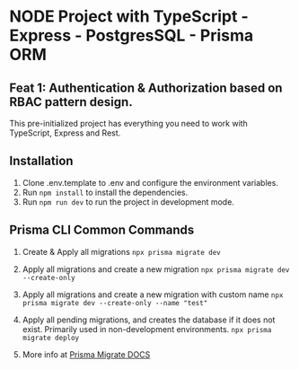 # NODE Project  with TypeScript - Express - PostgresSQL - Prisma ORM 

## Feat 1: Authentication & Authorization based  on RBAC pattern design.

This pre-initialized project has everything you need to work with TypeScript, Express and Rest.


## Installation

1. Clone .env.template to .env and configure the environment variables.
2. Run `npm install` to install the dependencies.
4. Run `npm run dev` to run the project in development mode.

## Prisma CLI Common Commands
1. Create & Apply all migrations `npx prisma migrate dev`
2. Apply all migrations and create a new migration  `npx prisma migrate dev --create-only`
3. Apply all migrations and create a new migration with custom name `npx prisma migrate dev --create-only --name "test"`

4. Apply all pending migrations, and creates the database if it does not exist. Primarily used in non-development environments. `npx prisma migrate deploy`
5. More info at [Prisma Migrate DOCS](https://www.prisma.io/docs/orm/prisma-migrate)
